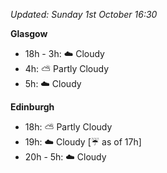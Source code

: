 *Updated: Sunday 1st October 16:30*

**Glasgow**

* 18h - 3h: :cloud: Cloudy
* 4h: :partly_sunny: Partly Cloudy
* 5h: :cloud: Cloudy

**Edinburgh**

* 18h: :partly_sunny: Partly Cloudy
* 19h: :cloud: Cloudy [:umbrella: as of 17h]
* 20h - 5h: :cloud: Cloudy

